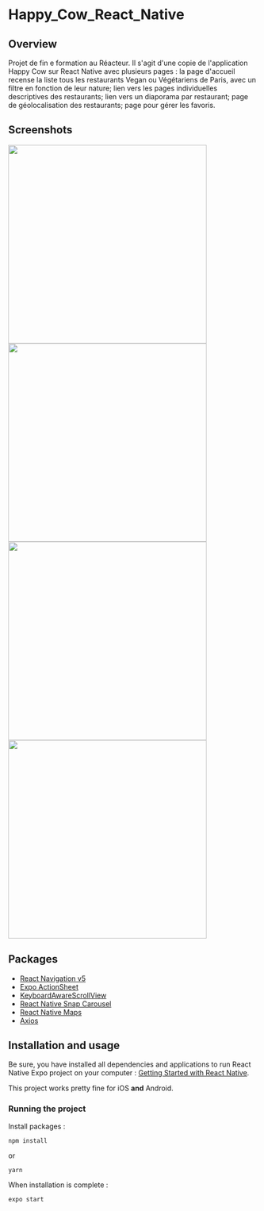 # Happy_Cow_React_Native

## Overview

Projet de fin e formation au Réacteur. Il s'agit d'une copie de l'application Happy Cow sur React Native avec plusieurs pages : la page d'accueil recense la liste tous les restaurants Vegan ou Végétariens de Paris, avec un filtre en fonction de leur nature; lien vers les pages individuelles descriptives des restaurants; lien vers un diaporama par restaurant; page de géolocalisation des restaurants; page pour gérer les favoris.

## Screenshots

<img src="./assets/happy_1.png" width="400px"> </img>
<img src="./assets/happy_2.png" width="400px"> </img>
<img src="./assets/happy_3.png" width="400px"> </img>
<img src="./assets/happy_4.png" width="400px"> </img>

## Packages

- [React Navigation v5](https://reactnavigation.org/)
- [Expo ActionSheet](https://github.com/expo/react-native-action-sheet)
- [KeyboardAwareScrollView](https://github.com/APSL/react-native-keyboard-aware-scroll-view)
- [React Native Snap Carousel](https://github.com/archriss/react-native-snap-carousel)
- [React Native Maps](https://github.com/react-native-community/react-native-maps)
- [Axios](https://github.com/axios/axios)

## Installation and usage

Be sure, you have installed all dependencies and applications to run React Native Expo project on your computer : [Getting Started with React Native](https://facebook.github.io/react-native/docs/getting-started).

This project works pretty fine for iOS **and** Android.

### Running the project

Install packages :

```
npm install
```

or

```
yarn
```

When installation is complete :

```bash
expo start
```
